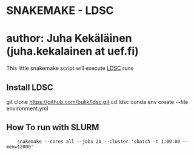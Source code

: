 # SNAKEMAKE - LDSC
# author: Juha Kekäläinen (juha.kekalainen at uef.fi)

This little snakemake script will execute [LDSC](https://github.com/bulik/ldsc) runs

## Install LDSC

git clone https://github.com/bulik/ldsc.git
cd ldsc
conda env create --file environment.yml

## How To run with SLURM

```
    snakemake --cores all --jobs 20 --cluster 'sbatch -t 1:00:00 --mem=12000'
```
